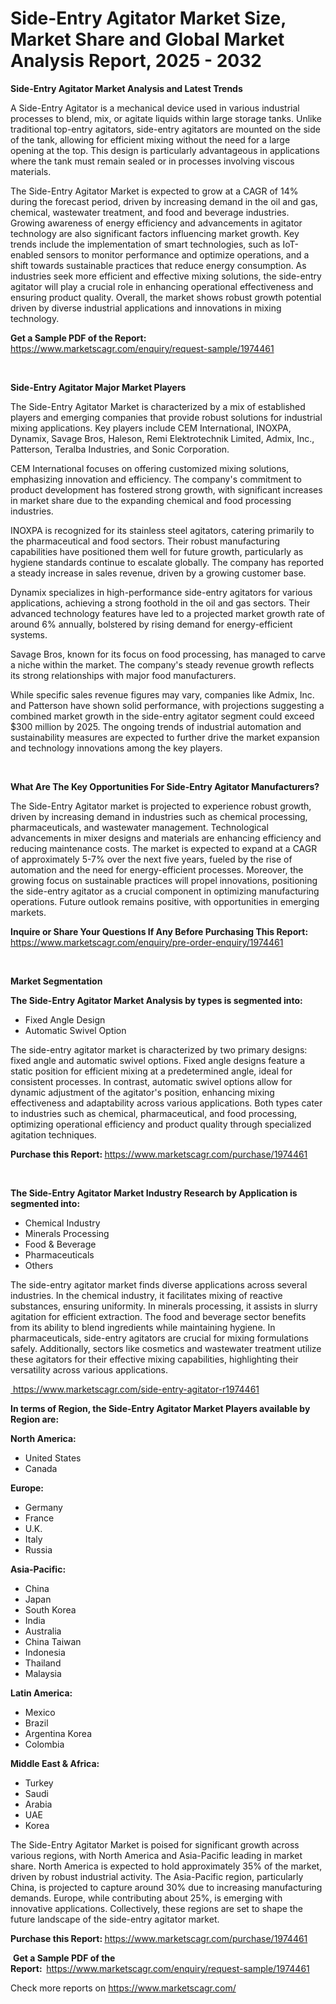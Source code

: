<p><h1>Side-Entry Agitator Market Size, Market Share and Global Market Analysis Report, 2025 - 2032</h1></p><p><strong>Side-Entry Agitator Market Analysis and Latest Trends</strong></p>
<p><p>A Side-Entry Agitator is a mechanical device used in various industrial processes to blend, mix, or agitate liquids within large storage tanks. Unlike traditional top-entry agitators, side-entry agitators are mounted on the side of the tank, allowing for efficient mixing without the need for a large opening at the top. This design is particularly advantageous in applications where the tank must remain sealed or in processes involving viscous materials.</p><p>The Side-Entry Agitator Market is expected to grow at a CAGR of 14% during the forecast period, driven by increasing demand in the oil and gas, chemical, wastewater treatment, and food and beverage industries. Growing awareness of energy efficiency and advancements in agitator technology are also significant factors influencing market growth. Key trends include the implementation of smart technologies, such as IoT-enabled sensors to monitor performance and optimize operations, and a shift towards sustainable practices that reduce energy consumption. As industries seek more efficient and effective mixing solutions, the side-entry agitator will play a crucial role in enhancing operational effectiveness and ensuring product quality. Overall, the market shows robust growth potential driven by diverse industrial applications and innovations in mixing technology.</p></p>
<p><strong>Get a Sample PDF of the Report:&nbsp;</strong> <a href="https://www.marketscagr.com/enquiry/request-sample/1974461?utm_campaign=3092&utm_medium=2&utm_source=Github&utm_content=ia&utm_term=05032025&utm_id=side-entry-agitator">https://www.marketscagr.com/enquiry/request-sample/1974461</a></p>
<p>&nbsp;</p>
<p><strong>Side-Entry Agitator Major Market Players</strong></p>
<p><p>The Side-Entry Agitator Market is characterized by a mix of established players and emerging companies that provide robust solutions for industrial mixing applications. Key players include CEM International, INOXPA, Dynamix, Savage Bros, Haleson, Remi Elektrotechnik Limited, Admix, Inc., Patterson, Teralba Industries, and Sonic Corporation.</p><p>CEM International focuses on offering customized mixing solutions, emphasizing innovation and efficiency. The company's commitment to product development has fostered strong growth, with significant increases in market share due to the expanding chemical and food processing industries.</p><p>INOXPA is recognized for its stainless steel agitators, catering primarily to the pharmaceutical and food sectors. Their robust manufacturing capabilities have positioned them well for future growth, particularly as hygiene standards continue to escalate globally. The company has reported a steady increase in sales revenue, driven by a growing customer base.</p><p>Dynamix specializes in high-performance side-entry agitators for various applications, achieving a strong foothold in the oil and gas sectors. Their advanced technology features have led to a projected market growth rate of around 6% annually, bolstered by rising demand for energy-efficient systems.</p><p>Savage Bros, known for its focus on food processing, has managed to carve a niche within the market. The company's steady revenue growth reflects its strong relationships with major food manufacturers.</p><p>While specific sales revenue figures may vary, companies like Admix, Inc. and Patterson have shown solid performance, with projections suggesting a combined market growth in the side-entry agitator segment could exceed $300 million by 2025. The ongoing trends of industrial automation and sustainability measures are expected to further drive the market expansion and technology innovations among the key players.</p></p>
<p>&nbsp;</p>
<p><strong>What Are The Key Opportunities For Side-Entry Agitator Manufacturers?</strong></p>
<p><p>The Side-Entry Agitator market is projected to experience robust growth, driven by increasing demand in industries such as chemical processing, pharmaceuticals, and wastewater management. Technological advancements in mixer designs and materials are enhancing efficiency and reducing maintenance costs. The market is expected to expand at a CAGR of approximately 5-7% over the next five years, fueled by the rise of automation and the need for energy-efficient processes. Moreover, the growing focus on sustainable practices will propel innovations, positioning the side-entry agitator as a crucial component in optimizing manufacturing operations. Future outlook remains positive, with opportunities in emerging markets.</p></p>
<p><strong>Inquire or Share Your Questions If Any Before Purchasing This Report:</strong> <a href="https://www.marketscagr.com/enquiry/pre-order-enquiry/1974461?utm_campaign=3092&utm_medium=2&utm_source=Github&utm_content=ia&utm_term=05032025&utm_id=side-entry-agitator">https://www.marketscagr.com/enquiry/pre-order-enquiry/1974461</a></p>
<p>&nbsp;</p>
<p><strong>Market Segmentation</strong></p>
<p><strong>The Side-Entry Agitator Market Analysis by types is segmented into:</strong></p>
<p><ul><li>Fixed Angle Design</li><li>Automatic Swivel Option</li></ul></p>
<p><p>The side-entry agitator market is characterized by two primary designs: fixed angle and automatic swivel options. Fixed angle designs feature a static position for efficient mixing at a predetermined angle, ideal for consistent processes. In contrast, automatic swivel options allow for dynamic adjustment of the agitator's position, enhancing mixing effectiveness and adaptability across various applications. Both types cater to industries such as chemical, pharmaceutical, and food processing, optimizing operational efficiency and product quality through specialized agitation techniques.</p></p>
<p><strong>Purchase this Report:&nbsp;</strong><a href="https://www.marketscagr.com/purchase/1974461?utm_campaign=3092&utm_medium=2&utm_source=Github&utm_content=ia&utm_term=05032025&utm_id=side-entry-agitator">https://www.marketscagr.com/purchase/1974461</a></p>
<p>&nbsp;</p>
<p><strong>The Side-Entry Agitator Market Industry Research by Application is segmented into:</strong></p>
<p><ul><li>Chemical Industry</li><li>Minerals Processing</li><li>Food & Beverage</li><li>Pharmaceuticals</li><li>Others</li></ul></p>
<p><p>The side-entry agitator market finds diverse applications across several industries. In the chemical industry, it facilitates mixing of reactive substances, ensuring uniformity. In minerals processing, it assists in slurry agitation for efficient extraction. The food and beverage sector benefits from its ability to blend ingredients while maintaining hygiene. In pharmaceuticals, side-entry agitators are crucial for mixing formulations safely. Additionally, sectors like cosmetics and wastewater treatment utilize these agitators for their effective mixing capabilities, highlighting their versatility across various applications.</p></p>
<p><a href="https://www.marketscagr.com/side-entry-agitator-r1974461?utm_campaign=3092&utm_medium=2&utm_source=Github&utm_content=ia&utm_term=05032025&utm_id=side-entry-agitator">&nbsp;https://www.marketscagr.com/side-entry-agitator-r1974461</a></p>
<p><strong>In terms of Region, the Side-Entry Agitator Market Players available by Region are:</strong></p>
<p>
    <p> <strong> North America: </strong>
        <ul>
            <li>United States</li>
            <li>Canada</li>
        </ul>
        </p> 
    <p> <strong> Europe: </strong>
        <ul>
            <li>Germany</li>
            <li>France</li>
            <li>U.K.</li>
            <li>Italy</li>
            <li>Russia</li>
        </ul>
        </p> 
    <p> <strong> Asia-Pacific: </strong>
        <ul>
            <li>China</li>
            <li>Japan</li>
            <li>South Korea</li>
            <li>India</li>
            <li>Australia</li>
            <li>China Taiwan</li>
            <li>Indonesia</li>
            <li>Thailand</li>
            <li>Malaysia</li>
        </ul>
        </p> 
    <p> <strong> Latin America: </strong>
        <ul>
            <li>Mexico</li>
            <li>Brazil</li>
            <li>Argentina Korea</li>
            <li>Colombia</li>
        </ul>
        </p> 
    <p> <strong> Middle East & Africa: </strong>
        <ul>
            <li>Turkey</li>
            <li>Saudi</li>
            <li>Arabia</li>
            <li>UAE</li>
            <li>Korea</li>
        </ul>
    </p>
    </p>
<p><p>The Side-Entry Agitator Market is poised for significant growth across various regions, with North America and Asia-Pacific leading in market share. North America is expected to hold approximately 35% of the market, driven by robust industrial activity. The Asia-Pacific region, particularly China, is projected to capture around 30% due to increasing manufacturing demands. Europe, while contributing about 25%, is emerging with innovative applications. Collectively, these regions are set to shape the future landscape of the side-entry agitator market.</p></p>
<p><strong>Purchase this Report: </strong><a href="https://www.marketscagr.com/purchase/1974461?utm_campaign=3092&utm_medium=2&utm_source=Github&utm_content=ia&utm_term=05032025&utm_id=side-entry-agitator">https://www.marketscagr.com/purchase/1974461</a></p>
<p>&nbsp;<strong>Get a Sample PDF of the Report:&nbsp;&nbsp;</strong><a href="https://www.marketscagr.com/enquiry/request-sample/1974461?utm_campaign=3092&utm_medium=2&utm_source=Github&utm_content=ia&utm_term=05032025&utm_id=side-entry-agitator">https://www.marketscagr.com/enquiry/request-sample/1974461</a></p>
<p><strong></strong></p>
<p>Check more reports on <a href="https://www.marketscagr.com/?utm_campaign=3092&utm_medium=2&utm_source=Github&utm_content=ia&utm_term=05032025&utm_id=side-entry-agitator">https://www.marketscagr.com/</a></p>
